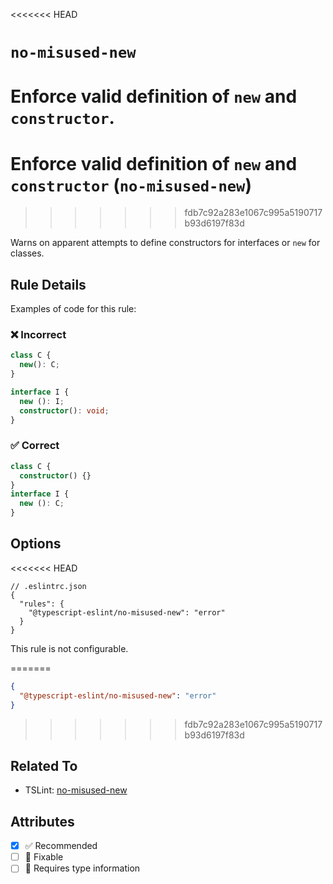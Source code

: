 <<<<<<< HEAD
# `no-misused-new`

Enforce valid definition of `new` and `constructor`.
=======
# Enforce valid definition of `new` and `constructor` (`no-misused-new`)
>>>>>>> fdb7c92a283e1067c995a5190717b93d6197f83d

Warns on apparent attempts to define constructors for interfaces or `new` for classes.

## Rule Details

Examples of code for this rule:

<!--tabs-->

### ❌ Incorrect

```ts
class C {
  new(): C;
}

interface I {
  new (): I;
  constructor(): void;
}
```

### ✅ Correct

```ts
class C {
  constructor() {}
}
interface I {
  new (): C;
}
```

## Options

<<<<<<< HEAD
```jsonc
// .eslintrc.json
{
  "rules": {
    "@typescript-eslint/no-misused-new": "error"
  }
}
```

This rule is not configurable.

=======
```json
{
  "@typescript-eslint/no-misused-new": "error"
}
```

>>>>>>> fdb7c92a283e1067c995a5190717b93d6197f83d
## Related To

- TSLint: [no-misused-new](https://palantir.github.io/tslint/rules/no-misused-new/)

## Attributes

- [x] ✅ Recommended
- [ ] 🔧 Fixable
- [ ] 💭 Requires type information
